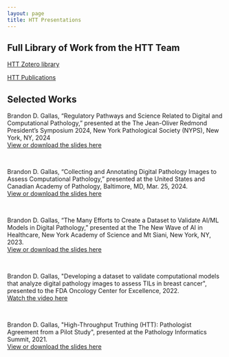 ```yaml
---
layout: page
title: HTT Presentations
---
```


## Full Library of Work from the HTT Team

[HTT Zotero library](https://www.zotero.org/groups/4384613/eedap_studies_presentations_publications_and_studies/library)


[HTT Publications](./publications.md)


## Selected Works

Brandon D. Gallas, “Regulatory Pathways and Science Related to Digital and Computational Pathology,” presented at the The Jean-Oliver Redmond President’s Symposium 2024, New York Pathological Society (NYPS), New York, NY, 2024  
[View or download the slides here](./zotero-pdfs/Gallas-NYPS-2024.pdf)  

<br/>

Brandon D. Gallas, “Collecting and Annotating Digital Pathology Images to Assess Computational Pathology,” presented at the United States and Canadian Academy of Pathology, Baltimore, MD, Mar. 25, 2024.  
[View or download the slides here](./zotero-pdfs/Gallas-USCAP-2024.pdf)  

<br/>

Brandon D. Gallas, “The Many Efforts to Create a Dataset to Validate AI/ML Models in Digital Pathology,” presented at the The New Wave of AI in Healthcare, New York Academy of Science and Mt Siani, New York, NY, 2023.  
[View or download the slides here](./zotero-pdfs/Gallas-NYAS-2023.pdf)  

<br/>

Brandon D. Gallas, "Developing a dataset to validate computational models that analyze digital pathology images to assess TILs in breast cancer", presented to the FDA Oncology Center for Excellence, 2022.  
[Watch the video here](https://vimeo.com/767440412)

<br>

Brandon D. Gallas, "High-Throughput Truthing (HTT): Pathologist Agreement from a Pilot Study", presented at the Pathology Informatics Summit, 2021.  
[View or download the slides here](./zotero-pdfs/Gallas2021_PI-Summit_presentation.pdf)


<!-- **Video presentation giving an overview of the project:**
 [Developing a dataset to validate computational models that analyze digital pathology images to assess TILs in breast cancer on Vimeo (2022)](https://vimeo.com/767440412)
<br/> -->

